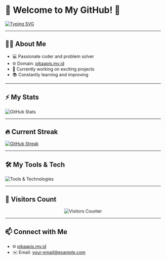 # 🌟 Welcome to My GitHub! 🌟

[![Typing SVG](https://readme-typing-svg.herokuapp.com?font=Fira+Code&size=25&duration=3000&color=FF5733&center=true&vCenter=true&width=500&lines=🚀+Developer+%7C+Creator+%7C+Innovator;💡+Turning+Ideas+into+Reality;🌐+Explorer+of+Technologies;🔥+Building+Cool+Projects)](https://git.io/typing-svg)

---

## 👨‍💻 About Me
- 💻 Passionate coder and problem solver
- 🌐 Domain: [pikaapis.my.id](https://pikaapis.my.id)
- 🚀 Currently working on exciting projects  
- 📚 Constantly learning and improving

---

## ⚡ My Stats
![GitHub Stats](https://github-readme-stats.vercel.app/api?username=PikaApis1&show_icons=true&theme=radical)

---

## 🔥 Current Streak  
[![GitHub Streak](https://streak-stats.demolab.com?user=PikaApis1&theme=radical)](https://git.io/streak-stats)

---

## 🛠️ My Tools & Tech  
![Tools & Technologies](https://skillicons.dev/icons?i=python,flask,javascript,html,css,react,nodejs,vercel,github)

---

## 🌟 Visitors Count  
<p align="center">
  <img src="https://komarev.com/ghpvc/?username=PikaApis1&color=blueviolet&style=plastic&label=PROFILE+VIEWS" alt="Visitors Counter"/>
</p>

---

## 📫 Connect with Me  
- 🌐 [pikaapis.my.id](https://pikaapis.my.id)
- ✉️ Email: [your-email@example.com](mailto:your-email@example.com)
